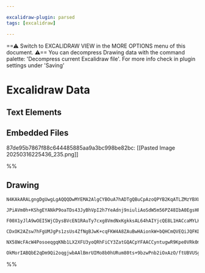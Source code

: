 ```yaml
---

excalidraw-plugin: parsed
tags: [excalidraw]

---
```

==⚠  Switch to EXCALIDRAW VIEW in the MORE OPTIONS menu of this document. ⚠== You can decompress Drawing data with the command palette: 'Decompress current Excalidraw file'. For more info check in plugin settings under 'Saving'


# Excalidraw Data

## Text Elements
## Embedded Files
87de95b7867f88c644485885aa9a3bc998be82bc: [[Pasted Image 20250316225436_235.png]]

%%
## Drawing
```compressed-json
N4KAkARALgngDgUwgLgAQQQDwMYEMA2AlgCYBOuA7hADTgQBuCpAzoQPYB2KqATLZMzYBXUtiRoIACyhQ4zZAHoFAc0JRJQgEYA6bGwC2CgF7N6hbEcK4OCtptbErHALRY8RMpWdx8Q1TdIEfARcZgRmBShcZQUebQAObQBmGjoghH0EDihmbgBtcDBQMBKIEm4IACEeACkeZgA1GAAWZQBrAE0AER4OADM2egAGAHUkpH5S2EQKwn1oicLITG5n

JPiAVm0h+KShgEYANkP9oaTDs43JyBhVpI2h7YeAdnj9niuliAoSdW5m56PZ48IbA0EgsHPT4lSCSBCEZTSf77eLXCDWZTBbhDNHMKCkNhtBAAYTY+DYpAq+OszDguEC2VSMIgmlw2DaygJQg4xFJ5MpEgAxJoeH0eJpNEzSn1CPh8ABlWBYiSCDxSgT4wkIEa/STcPhfPEEomKmDK9Cq8pormIjjhXJoHFfNh07BqW5oU5O5mc4RwACSxAdqDyA

F00X1yJlA9wOEI5WjCDysBVcEN1RAuTy7cxg8VmdNxKgkksAL64hAIYjcQE8L1HACcaMYLHYXDQh2bTFYnAAcpwxNw9vsks8G0MAYnmF10lAq9w+gQwmjNMIeQBRYKZbLBuMJr5CODEXBz6ue57NOso+IXhtJJJoogcNqx+P4R9sdnztCL/DLw1RFAQjBhAiA8kmygZjKwQxhIN7EAgDYbJoryHM8fTxPE2CHM0uGbJhGy4LgDa4EkmjYA2DbxJo

CDxOK2AZsw7hFgUMJgPs1zsUs4ZfNgBJwK+cqFKW4A8ZAuBwHAionkW+bQHCmQVEQiJQFKDCEAgFCVGyHJZryZIUhUgr7NgJk8LganYCIDJQP6c76IqxokgZAroIKfQeZ5lnWVktn2dp7K+ty+n8kZIpihK3mkDZdkZAAYrKCpKkWECWtWkwQFZ0W+bFDmakSOrEH8aAGqUWUxfZjlaqa5qpWSVqFJlPnZLlABKwi2va2IZeVOX2QA8q67rcF6PX

NX58WcFAcW4PosoeqgqKNb1LX2XFU3yoQRhFiCY3ZatGQACpYFAACCyntugwR9Kpe0VRk0mkGd0VsBQcK4GeqB7u+y3jbl648qdL1vSEn3osDUX3foQMEhQh3wClelqUxBJygAGv89wZSjZL4B0yKJJs+wbIcHwZUYbAGNw+aQPQBBCEW+zCXdfUZO1wU5iBSMZZyJCbdt+repAvPEIqCACWg0LC6QJAALJsAhAO4JowSfb+/6lCLfKGWgNNVGSY

OkMorIABQbE2qDm9Qi2oqgjwbAAlBmrUIMo8b0hURum80ts+9bzwPnb2iOxAzO/ftUBVUSg1QG2u5vhlkazQgLvJjLHCQbrXxZMrqvcPiDNotgRAS6gBcIGiHDJ/npCF86QhQE+Rbl2HpR2AAVgg2A5PKVdwPLitVyr36oOrFeNWyseMIdlP4NTXyFhUYTBN3bYZlZeIGPDMxoN9H5fmrS7j8y+ChGdq/T7Pgn4MJ4DlnQ0HhNTImlkAA===
```
%%
